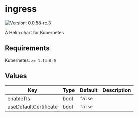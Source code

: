 # ingress

![Version: 0.0.58-rc.3](https://img.shields.io/badge/Version-0.0.58-rc.3-informational?style=flat-square)

A Helm chart for Kubernetes

## Requirements

Kubernetes: `>= 1.14.0-0`

## Values

| Key | Type | Default | Description |
|-----|------|---------|-------------|
| enableTls | bool | `false` |  |
| useDefaultCertificate | bool | `false` |  |
